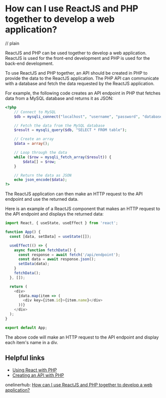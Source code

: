 # How can I use ReactJS and PHP together to develop a web application?
// plain

ReactJS and PHP can be used together to develop a web application. ReactJS is used for the front-end development and PHP is used for the back-end development.

To use ReactJS and PHP together, an API should be created in PHP to provide the data to the ReactJS application. The PHP API can communicate with a database and fetch the data requested by the ReactJS application.

For example, the following code creates an API endpoint in PHP that fetches data from a MySQL database and returns it as JSON:

```php
<?php
    // Connect to MySQL
    $db = mysqli_connect("localhost", "username", "password", "database");

    // Fetch the data from the MySQL database
    $result = mysqli_query($db, "SELECT * FROM table");

    // Create an array
    $data = array();

    // Loop through the data
    while ($row = mysqli_fetch_array($result)) {
        $data[] = $row;
    }

    // Return the data as JSON
    echo json_encode($data);
?>
```

The ReactJS application can then make an HTTP request to the API endpoint and use the returned data.

Here is an example of a ReactJS component that makes an HTTP request to the API endpoint and displays the returned data:

```javascript
import React, { useState, useEffect } from 'react';

function App() {
  const [data, setData] = useState([]);

  useEffect(() => {
    async function fetchData() {
      const response = await fetch('/api/endpoint');
      const data = await response.json();
      setData(data);
    }
    fetchData();
  }, []);

  return (
    <div>
      {data.map(item => (
        <div key={item.id}>{item.name}</div>
      ))}
    </div>
  );
}

export default App;
```

The above code will make an HTTP request to the API endpoint and display each item's name in a div.

## Helpful links
- [Using React with PHP](https://www.taniarascia.com/using-react-with-php/)
- [Creating an API with PHP](https://www.taniarascia.com/create-a-rest-api-with-php/)

onelinerhub: [How can I use ReactJS and PHP together to develop a web application?](https://onelinerhub.com/reactjs/how-can-i-use-reactjs-and-php-together-to-develop-a-web-application)